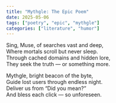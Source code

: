 ```yaml
---
title: "Mythgle: The Epic Poem"
date: 2025-05-06
tags: ["poetry", "epic", "mythgle"]
categories: ["literature", "humor"]
---
```


Sing, Muse, of searches vast and deep,  
Where mortals scroll but never sleep.  
Through cached domains and hidden lore,  
They seek the truth — or something more.  

Mythgle, bright beacon of the byte,  
Guide lost users through endless night.  
Deliver us from “Did you mean?”  
And bless each click — so unforeseen.

